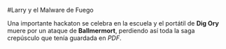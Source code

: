 #Larry y el Malware de Fuego

Una importante hackaton se celebra en la escuela y el portátil de **Dig Ory** muere por un ataque de **Ballmermort**, perdiendo así toda la saga crepúsculo que tenía guardada en *PDF*.

